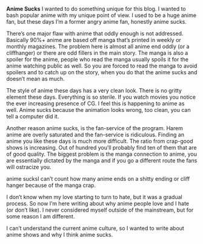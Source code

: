 **Anime Sucks**
I wanted to do something unique for this blog.  I wanted to bash popular anime with my unique point of view.  I used to be a huge anime fan, but these days I’m a former angry anime fan, honestly anime sucks.

There’s one major flaw with anime that oddly enough is not addressed.  Basically 90%+ anime are based off manga that’s printed in weekly or monthly magazines.  The problem here is almost all anime end oddly (or a cliffhanger) or there are odd fillers in the main story.  The manga is also a spoiler for the anime, people who read the manga usually spoils it for the anime watching public as well.  So you are forced to read the manga to avoid spoilers and to catch up on the story, when you do that the anime sucks and doesn’t mean as much.

The style of anime these days has a very clean look.  There is no gritty element these days.  Everything is so sterile.  If you watch movies you notice the ever increasing presence of CG.  I feel this is happening to anime as well.  Anime sucks because the  animation looks wrong, too clean, you can tell a computer did it.

Another reason anime sucks, is the fan-service of the program.  Harem anime are overly saturated and the fan-service is ridiculous. Finding an anime you like these days is much more difficult.  The ratio from crap-good shows is increasing.  Out of hundred you’ll probably find ten of them that are of good quality.  The biggest problem is the manga connection to anime,  you are essentially dictated by the manga and if you go a different route the fans will ostracize you.

anime sucksI can’t count how many anime ends on a shitty ending or cliff hanger because of the manga crap.

I don’t know when my love starting to turn to hate, but it was a gradual process.  So now I’m here writing about why anime people love and I hate (or don’t like).  I never considered myself outside of the mainstream, but for some reason I am different.

I can’t understand the current anime culture, so I wanted to write about anime shows and why I think anime sucks.
